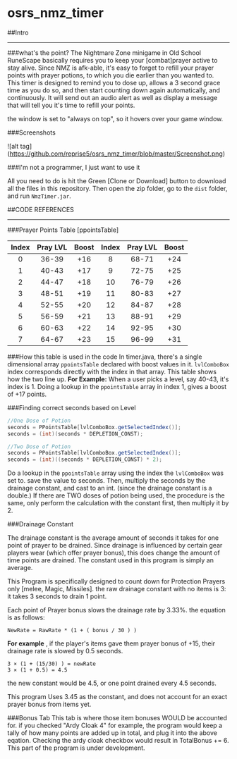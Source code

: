 # osrs_nmz_timer

##Intro 
___________________________________________________________
###what's the point?
The Nightmare Zone minigame in Old School RuneScape basically requires you to keep your [combat]prayer active to stay alive.  Since NMZ is afk-able, it's easy to forget to refill your prayer points with prayer potions, to which you die earlier than you wanted to.  
This timer is designed to remind you to dose up, allows a 3 second grace time as you do so, and then start counting down again automatically, and continuously.  It will send out an audio alert as well as display a message that will tell you it's time to refill your points.

the window is set to "always on top", so it hovers over your game window.

###Screenshots

![alt tag] (https://github.com/reprise5/osrs_nmz_timer/blob/master/Screenshot.png)

###I'm not a programmer, I just want to use it

All you need to do is hit the Green [Clone or Download] button to download all the files in this repository.  Then open the zip folder, go to the `dist` folder, and run `NmzTimer.jar`.

##CODE REFERENCES
___________________________________________________________

###Prayer Points Table  [ppointsTable]

| Index | Pray LVL| Boost | Index | Pray LVL| Boost |
| :---: |:-------:| :---: | :---: | :-----: | :---: |
| 0     | 36-39   | +16   | 8     | 68-71   | +24   |
| 1     | 40-43   | +17   | 9     | 72-75   | +25   |
| 2     | 44-47   | +18   | 10    | 76-79   | +26   |
| 3     | 48-51   | +19   | 11    | 80-83   | +27   |
| 4     | 52-55   | +20   | 12    | 84-87   | +28   |
| 5     | 56-59   | +21   | 13    | 88-91   | +29   |
| 6     | 60-63   | +22   | 14    | 92-95   | +30   |
| 7     | 64-67   | +23   | 15    | 96-99   | +31   |

###How this table is used in the code
In timer.java, there's a single dimensional array `ppointsTable` declared with boost values in it.  `lvlComboBox` index corresponds directly with the index in that array.  This table shows how the two line up.  **For Example:** When a user picks a level, say 40-43, it's index is 1.  Doing a lookup in the `ppointsTable` array in index 1, gives a boost of +17 points.

###Finding correct seconds based on Level
```java
//One Dose of Potion
seconds = PPointsTable[lvlComboBox.getSelectedIndex()];
seconds = (int)(seconds * DEPLETION_CONST);

//Two Dose of Potion
seconds = PPointsTable[lvlComboBox.getSelectedIndex()];
seconds = (int)((seconds * DEPLETION_CONST) * 2);
```
Do a lookup in the `ppointsTable` array using the index the `lvlComboBox` was set to.  save the value to seconds.
Then, multiply the seconds by the drainage constant, and cast to an int. (since the drainage constant is a double.)            If there are TWO doses of potion being used, the procedure is the same, only perform the calculation with the constant first,
then multiply it by 2.

###Drainage Constant

The drainage constant is the average amount of seconds it takes for one point of prayer to be drained.  Since drainage is influenced by certain gear players wear (which offer prayer bonus), this does change the amount of time points are drained.  The constant used in this program is simply an average.

This Program is specifically designed to count down for Protection Prayers only [melee, Magic, Missiles].  the raw drainage constant with no items is 3: it takes 3 seconds to drain 1 point.

Each point of Prayer bonus slows the drainage rate by 3.33%.  the equation is as follows:

```
NewRate = RawRate * (1 + ( bonus / 30 ) )
```
**For example** , if the player's items gave them prayer bonus of +15, their drainage rate is slowed by 0.5 seconds. 
```
3 × (1 + (15/30) ) = newRate
3 × (1 + 0.5) = 4.5
```
the new constant would be 4.5, or one point drained every 4.5 seconds.

This program Uses 3.45 as the constant, and does not account for an exact prayer bonus from items yet.

###Bonus Tab
This tab is where those item bonuses WOULD be accounted for.  if you checked "Ardy Cloak 4" for example, the program would keep a tally of how many points are added up in total, and plug it into the above eqation.  Checking the ardy cloak checkbox would result in TotalBonus += 6.  This part of the program is under development.
